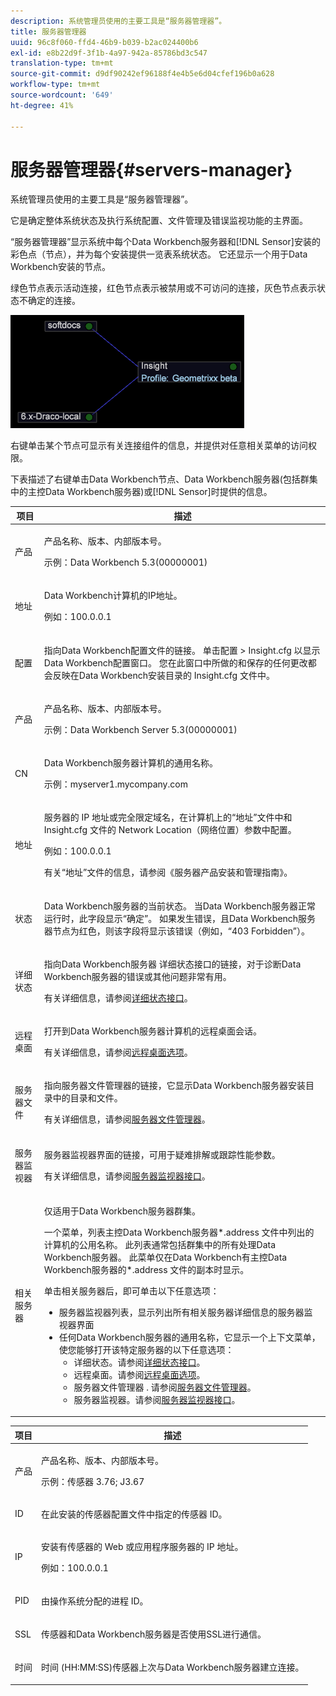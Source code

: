 ```yaml
---
description: 系统管理员使用的主要工具是“服务器管理器”。
title: 服务器管理器
uuid: 96c8f060-ffd4-46b9-b039-b2ac024400b6
exl-id: e8b22d9f-3f1b-4a97-942a-85786bd3c547
translation-type: tm+mt
source-git-commit: d9df90242ef96188f4e4b5e6d04cfef196b0a628
workflow-type: tm+mt
source-wordcount: '649'
ht-degree: 41%

---
```


# 服务器管理器{#servers-manager}

系统管理员使用的主要工具是“服务器管理器”。

它是确定整体系统状态及执行系统配置、文件管理及错误监视功能的主界面。

“服务器管理器”显示系统中每个Data Workbench服务器和[!DNL Sensor]安装的彩色点（节点），并为每个安装提供一览表系统状态。 它还显示一个用于Data Workbench安装的节点。

绿色节点表示活动连接，红色节点表示被禁用或不可访问的连接，灰色节点表示状态不确定的连接。

![](assets/vis_SysStat_RedGreenDots.png)

右键单击某个节点可显示有关连接组件的信息，并提供对任意相关菜单的访问权限。

下表描述了右键单击Data Workbench节点、Data Workbench服务器(包括群集中的主控Data Workbench服务器)或[!DNL Sensor]时提供的信息。

<table id="table_C459CAAB07D34144B5BFFCCC84C2BB37"> 
 <thead> 
  <tr> 
   <th colname="col1" class="entry"> 项目 </th> 
   <th colname="col2" class="entry"> 描述 </th> 
  </tr> 
 </thead>
 <tbody> 
  <tr> 
   <td colname="col1"> <p>产品 </p> </td> 
   <td colname="col2"> <p>产品名称、版本、内部版本号。 </p> <p>示例：Data Workbench 5.3(00000001) </p> </td> 
  </tr> 
  <tr> 
   <td colname="col1"> <p>地址 </p> </td> 
   <td colname="col2"> <p>Data Workbench计算机的IP地址。 </p> <p>例如：100.0.0.1 </p> </td> 
  </tr> 
  <tr> 
   <td colname="col1"> <p>配置 </p> </td> 
   <td colname="col2"> <p>指向<span class="keyword">Data Workbench</span>配置文件的链接。 单击<span class="uicontrol">配置</span> &gt; <span class="uicontrol"> Insight.cfg </span>以显示Data Workbench配置窗口。 您在此窗口中所做的和保存的任何更改都会反映在Data Workbench安装目录的<span class="filepath"> Insight.cfg </span>文件中。 </p> </td> 
  </tr> 
  <tr> 
   <td colname="col1"> <p>产品 </p> </td> 
   <td colname="col2"> <p>产品名称、版本、内部版本号。 </p> <p>示例：Data Workbench Server 5.3(00000001) </p> </td> 
  </tr> 
  <tr> 
   <td colname="col1"> <p>CN </p> </td> 
   <td colname="col2"> <p>Data Workbench服务器计算机的通用名称。 </p> <p>示例：<span class="filepath">myserver1.mycompany.com </span> </p> </td> 
  </tr> 
  <tr> 
   <td colname="col1"> <p>地址 </p> </td> 
   <td colname="col2"> <p>服务器的 IP 地址或完全限定域名，在计算机上的“地址”文件中和 <span class="filepath">Insight.cfg</span> 文件的 Network Location（网络位置）参数中配置。 </p> <p>例如：100.0.0.1 </p> <p>有关“地址”文件的信息，请参阅《服务器产品安装和管理指南》<i></i>。 </p> </td> 
  </tr> 
  <tr> 
   <td colname="col1"> <p>状态 </p> </td> 
   <td colname="col2"> <p>Data Workbench服务器的当前状态。 当Data Workbench服务器正常运行时，此字段显示“确定”。 如果发生错误，且Data Workbench服务器节点为红色，则该字段将显示该错误（例如，“403 Forbidden”）。 </p> </td> 
  </tr> 
  <tr> 
   <td colname="col1"> <p>详细状态 </p> </td> 
   <td colname="col2"> <p>指向<span class="keyword">Data Workbench服务器</span> <span class="wintitle">详细状态</span>接口的链接，对于诊断Data Workbench服务器的错误或其他问题非常有用。 </p> <p>有关详细信息，请参阅<a href="../../../home/c-get-started/c-admin-intrf/c-det-stat-interf.md">详细状态接口</a>。 </p> </td> 
  </tr> 
  <tr> 
   <td colname="col1"> <p>远程桌面 </p> </td> 
   <td colname="col2"> <p>打开到Data Workbench服务器计算机的<span class="wintitle">远程桌面</span>会话。 </p> <p>有关详细信息，请参阅<a href="../../../home/c-get-started/c-admin-intrf/t-rmt-dsktp-opt.md#task-dc0bdb4630474a17af67b931bc22d9ef">远程桌面选项</a>。 </p> </td> 
  </tr> 
  <tr> 
   <td colname="col1"> <p>服务器文件 </p> </td> 
   <td colname="col2"> <p>指向<span class="wintitle">服务器文件管理器</span>的链接，它显示Data Workbench服务器安装目录中的目录和文件。 </p> <p>有关详细信息，请参阅<a href="../../../home/c-get-started/c-admin-intrf/c-svr-files-mgr.md#concept-73a0808487c8424285ae7302f53bc5f4">服务器文件管理器</a>。 </p> </td> 
  </tr> 
  <tr> 
   <td colname="col1"> <p>服务器监视器 </p> </td> 
   <td colname="col2"> <p><span class="wintitle">服务器监视器</span>界面的链接，可用于疑难排解或跟踪性能参数。 </p> <p>有关详细信息，请参阅<a href="../../../home/c-get-started/c-admin-intrf/c-svr-mtr-intfc.md#concept-3bea7441de20409585e63060d5489f45">服务器监视器接口</a>。 </p> </td> 
  </tr> 
  <tr> 
   <td colname="col1"> <p>相关服务器 </p> </td> 
   <td colname="col2"> <p>仅适用于Data Workbench服务器群集。 </p> <p>一个菜单，列表主控<span class="filepath">Data Workbench服务器*.address </span>文件中列出的计算机的公用名称。 此列表通常包括群集中的所有处理<span class="keyword">Data Workbench服务器</span>。 此菜单仅在Data Workbench有主控<span class="filepath">Data Workbench服务器的*.address </span>文件的副本时显示。 </p> <p>单击<span class="uicontrol">相关服务器</span>后，即可单击以下任意选项： 
     <ul id="ul_3B28B8579B1945FD80669EDFDFDA84A6"> 
      <li id="li_90094B46CB304C179136BB75FF0D6DBD"> <span class="uicontrol"> 服务器监视器列表</span>，显示列出所有相关服务器详细信息的<span class="wintitle">服务器监视器</span>界面 </li> 
      <li id="li_CD6FF5BB52874ABCB536C2DE2376587A">任何Data Workbench服务器的通用名称，它显示一个上下文菜单，使您能够打开该特定服务器的以下任意选项： 
       <ul id="ul_928510D1DE68471583F2EE7547AEB824"> 
        <li id="li_8399338137354A59B9B4D24AF7EEE868"> <span class="uicontrol">详细状态</span>。请参阅<a href="../../../home/c-get-started/c-admin-intrf/c-det-stat-interf.md">详细状态接口</a>。 </li> 
        <li id="li_0FE569C56B3F4583BC1F3DF3B4F55765"> <span class="uicontrol">远程桌面</span>。请参阅<a href="../../../home/c-get-started/c-admin-intrf/t-rmt-dsktp-opt.md#task-dc0bdb4630474a17af67b931bc22d9ef">远程桌面选项</a>。 </li> 
        <li id="li_2B6F8419CB5945C9B411F6A7C2C859FF"> <span class="uicontrol"> 服务器文件管理器 </span>. 请参阅<a href="../../../home/c-get-started/c-admin-intrf/c-svr-files-mgr.md#concept-73a0808487c8424285ae7302f53bc5f4">服务器文件管理器</a>。 </li> 
        <li id="li_F22F974EB4DE4F0F93623AE98C7DCEBC"> <span class="uicontrol">服务器监视器</span>。请参阅<a href="../../../home/c-get-started/c-admin-intrf/c-svr-mtr-intfc.md#concept-3bea7441de20409585e63060d5489f45">服务器监视器接口</a>。 </li> 
       </ul> </li> 
     </ul> </p> </td> 
  </tr> 
 </tbody> 
</table>

<table id="table_5BFA0AFE2D9A4337BF04343879DAD03B"> 
 <thead> 
  <tr> 
   <th colname="col1" class="entry"> 项目 </th> 
   <th colname="col2" class="entry"> 描述 </th> 
  </tr> 
 </thead>
 <tbody> 
  <tr> 
   <td colname="col1"> <p>产品 </p> </td> 
   <td colname="col2"> <p>产品名称、版本、内部版本号。 </p> <p>示例：传感器 3.76; J3.67 </p> </td> 
  </tr> 
  <tr> 
   <td colname="col1"> <p>ID </p> </td> 
   <td colname="col2"> 在此安装的<span class="wintitle">传感器</span>配置文件中指定的<span class="wintitle">传感器</span> ID。 </td> 
  </tr> 
  <tr> 
   <td colname="col1"> <p>IP </p> </td> 
   <td colname="col2"> <p>安装有<span class="wintitle">传感器</span>的 Web 或应用程序服务器的 IP 地址。 </p> <p>例如：100.0.0.1 </p> </td> 
  </tr> 
  <tr> 
   <td colname="col1"> <p>PID </p> </td> 
   <td colname="col2"> <p>由操作系统分配的进程 ID。 </p> </td> 
  </tr> 
  <tr> 
   <td colname="col1"> <p>SSL </p> </td> 
   <td colname="col2"> <p><span class="wintitle">传感器</span>和Data Workbench服务器是否使用SSL进行通信。 </p> </td> 
  </tr> 
  <tr> 
   <td colname="col1"> <p>时间 </p> </td> 
   <td colname="col2"> <p>时间 (HH:MM:SS)<span class="wintitle">传感器</span>上次与Data Workbench服务器建立连接。 </p> </td> 
  </tr> 
 </tbody> 
</table>
